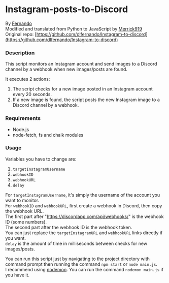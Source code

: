 # Instagram-posts-to-Discord
By [Fernando](https://github.com/dlfernando/)\
Modified and translated from Python to JavaScript by [Merrick919](https://github.com/Merrick919)\
Original repo: [https://github.com/dlfernando/Instagram-to-discord](https://github.com/dlfernando/Instagram-to-discord)

### Description

This script monitors an Instagram account and send images to a Discord channel by a webhook when new images/posts are found.

It executes 2 actions:
1. The script checks for a new image posted in an Instagram account every 20 seconds.
2. If a new image is found, the script posts the new Instagram image to a Discord channel by a webhook.

### Requirements

- Node.js
- node-fetch, fs and chalk modules

### Usage

Variables you have to change are:
1. `targetInstagramUsername`
2. `webhookID`
3. `webhookURL`
4. `delay`

For `targetInstagramUsername`, it's simply the username of the account you want to monitor.\
For `webhookID` and `webhookURL`, first create a webhook in Discord, then copy the webhook URL.\
The first part after "https://discordapp.com/api/webhooks/" is the webhook ID (some numbers).\
The second part after the webhook ID is the webhook token.\
You can just replace the `targetInstagramURL` and `webhookURL` links directly if you want.\
`delay` is the amount of time in milliseconds between checks for new images/posts.

You can run this script just by navigating to the project directory with command prompt then running the command `npm start` or `node main.js`.\
I recommend using [nodemon](https://www.npmjs.com/package/nodemon). You can run the command `nodemon main.js` if you have it.
